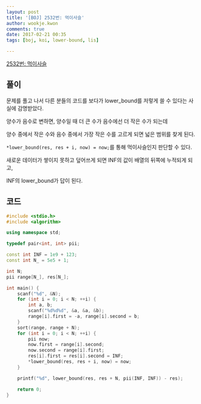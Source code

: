 ```yaml
---
layout: post
title: '[BOJ] 2532번: 먹이사슬'
author: wookje.kwon
comments: true
date: 2017-02-21 00:35
tags: [boj, koi, lower-bound, lis]

---
```


[2532번: 먹이사슬](https://www.acmicpc.net/problem/2532)

## 풀이

문제를 풀고 나서 다른 분들의 코드를 보다가 lower_bound를 저렇게 쓸 수 있다는 사실에 감명받았다.    

양수가 음수로 변하면, 양수일 때 더 큰 수가 음수에선 더 작은 수가 되는데    

양수 중에서 작은 수와 음수 중에서 가장 작은 수를 고르게 되면 넓은 범위를 찾게 된다.  

`*lower_bound(res, res + i, now) = now;`를 통해 먹이사슬인지 판단할 수 있다.  

새로운 데이터가 쌓이지 못하고 덮어쓰게 되면 INF의 값이 배열의 뒤쪽에 누적되게 되고,  

INF의 lower_bound가 답이 된다.  

## 코드

```cpp
#include <stdio.h>
#include <algorithm>

using namespace std;

typedef pair<int, int> pii;

const int INF = 1e9 + 123;
const int N_ = 5e5 + 1;

int N;
pii range[N_], res[N_];

int main() {
	scanf("%d", &N);
	for (int i = 0; i < N; ++i) {
		int a, b;
		scanf("%d%d%d", &a, &a, &b);
		range[i].first = -a, range[i].second = b;
	}
	sort(range, range + N);
	for (int i = 0; i < N; ++i) {
		pii now;
		now.first = range[i].second;
		now.second = range[i].first;
		res[i].first = res[i].second = INF;
		*lower_bound(res, res + i, now) = now;
	}

	printf("%d", lower_bound(res, res + N, pii(INF, INF)) - res);

	return 0;
}
```
